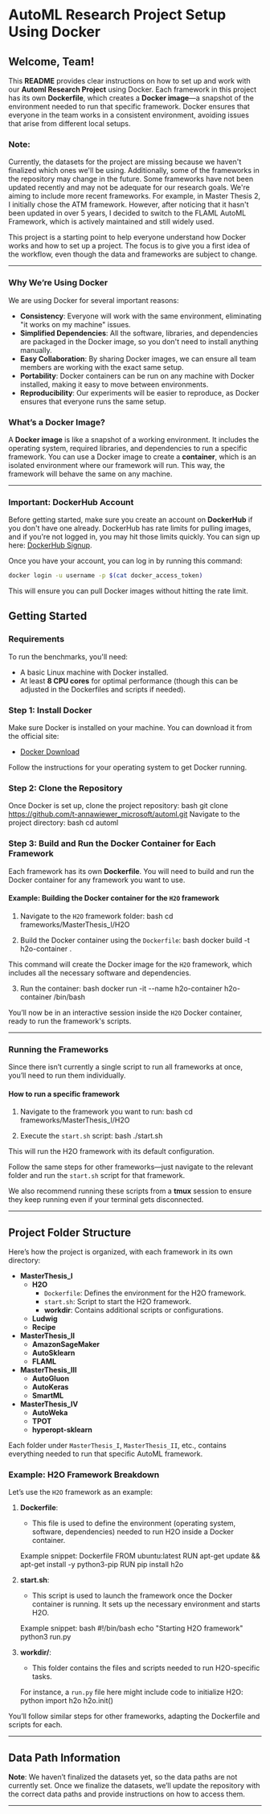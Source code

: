 # AutoML Research Project Setup Using Docker

## Welcome, Team!

This **README** provides clear instructions on how to set up and work with our **Automl Research Project** using Docker. Each framework in this project has its own **Dockerfile**, which creates a **Docker image**—a snapshot of the environment needed to run that specific framework. Docker ensures that everyone in the team works in a consistent environment, avoiding issues that arise from different local setups.

### **Note:**
Currently, the datasets for the project are missing because we haven't finalized which ones we'll be using. Additionally, some of the frameworks in the repository may change in the future. Some frameworks have not been updated recently and may not be adequate for our research goals. We're aiming to include more recent frameworks. For example, in Master Thesis 2, I initially chose the ATM framework. However, after noticing that it hasn't been updated in over 5 years, I decided to switch to the FLAML AutoML Framework, which is actively maintained and still widely used.

This project is a starting point to help everyone understand how Docker works and how to set up a project. The focus is to give you a first idea of the workflow, even though the data and frameworks are subject to change.

---

### Why We’re Using Docker

We are using Docker for several important reasons:
- **Consistency**: Everyone will work with the same environment, eliminating "it works on my machine" issues.
- **Simplified Dependencies**: All the software, libraries, and dependencies are packaged in the Docker image, so you don't need to install anything manually.
- **Easy Collaboration**: By sharing Docker images, we can ensure all team members are working with the exact same setup.
- **Portability**: Docker containers can be run on any machine with Docker installed, making it easy to move between environments.
- **Reproducibility**: Our experiments will be easier to reproduce, as Docker ensures that everyone runs the same setup.

### What’s a Docker Image?

A **Docker image** is like a snapshot of a working environment. It includes the operating system, required libraries, and dependencies to run a specific framework. You can use a Docker image to create a **container**, which is an isolated environment where our framework will run. This way, the framework will behave the same on any machine.

---

### Important: DockerHub Account

Before getting started, make sure you create an account on **DockerHub** if you don't have one already. DockerHub has rate limits for pulling images, and if you're not logged in, you may hit those limits quickly. You can sign up here: [DockerHub Signup](https://hub.docker.com/signup).

Once you have your account, you can log in by running this command:

```bash
docker login -u username -p $(cat docker_access_token)

```
This will ensure you can pull Docker images without hitting the rate limit.

## Getting Started

### Requirements

To run the benchmarks, you'll need:
- A basic Linux machine with Docker installed.
- At least **8 CPU cores** for optimal performance (though this can be adjusted in the Dockerfiles and scripts if needed).

### Step 1: Install Docker
Make sure Docker is installed on your machine. You can download it from the official site:

- [Docker Download](https://www.docker.com/get-started)

Follow the instructions for your operating system to get Docker running.

### Step 2: Clone the Repository

Once Docker is set up, clone the project repository:
bash
git clone https://github.com/t-annawiewer_microsoft/automl.git
Navigate to the project directory:
bash
cd automl
### Step 3: Build and Run the Docker Container for Each Framework

Each framework has its own **Dockerfile**. You will need to build and run the Docker container for any framework you want to use.

#### Example: Building the Docker container for the `H2O` framework

1. Navigate to the `H2O` framework folder:
bash
   cd frameworks/MasterThesis_I/H2O
   
2. Build the Docker container using the `Dockerfile`:
bash
   docker build -t h2o-container .
   
This command will create the Docker image for the `H2O` framework, which includes all the necessary software and dependencies.

3. Run the container:
bash
   docker run -it --name h2o-container h2o-container /bin/bash
   
You’ll now be in an interactive session inside the `H2O` Docker container, ready to run the framework's scripts.

---

### Running the Frameworks

Since there isn’t currently a single script to run all frameworks at once, you’ll need to run them individually.

#### How to run a specific framework

1. Navigate to the framework you want to run:
bash
   cd frameworks/MasterThesis_I/H2O
   
2. Execute the `start.sh` script:
bash
   ./start.sh
   
This will run the H2O framework with its default configuration.

Follow the same steps for other frameworks—just navigate to the relevant folder and run the `start.sh` script for that framework.

We also recommend running these scripts from a **tmux** session to ensure they keep running even if your terminal gets disconnected.

---

## Project Folder Structure

Here’s how the project is organized, with each framework in its own directory:

- **MasterThesis_I**  
  - **H2O**
    - `Dockerfile`: Defines the environment for the H2O framework.
    - `start.sh`: Script to start the H2O framework.
    - **workdir**: Contains additional scripts or configurations.
  - **Ludwig**
  - **Recipe**
- **MasterThesis_II**  
  - **AmazonSageMaker**
  - **AutoSklearn**
  - **FLAML**
- **MasterThesis_III**  
  - **AutoGluon**
  - **AutoKeras**
  - **SmartML**
- **MasterThesis_IV**  
  - **AutoWeka**
  - **TPOT**
  - **hyperopt-sklearn**

Each folder under `MasterThesis_I`, `MasterThesis_II`, etc., contains everything needed to run that specific AutoML framework.

### Example: H2O Framework Breakdown

Let’s use the `H2O` framework as an example:

1. **Dockerfile**: 
   - This file is used to define the environment (operating system, software, dependencies) needed to run H2O inside a Docker container.
   
   Example snippet:
Dockerfile
   FROM ubuntu:latest
   RUN apt-get update && apt-get install -y python3-pip
   RUN pip install h2o
   
2. **start.sh**: 
   - This script is used to launch the framework once the Docker container is running. It sets up the necessary environment and starts H2O.
   
   Example snippet:
bash
   #!/bin/bash
   echo "Starting H2O framework"
   python3 run.py
   
3. **workdir/**: 
   - This folder contains the files and scripts needed to run H2O-specific tasks. 
   
   For instance, a `run.py` file here might include code to initialize H2O:
python
   import h2o
   h2o.init()
   
You’ll follow similar steps for other frameworks, adapting the Dockerfile and scripts for each.

---

## Data Path Information

**Note**: We haven’t finalized the datasets yet, so the data paths are not currently set. Once we finalize the datasets, we’ll update the repository with the correct data paths and provide instructions on how to access them.

---

